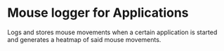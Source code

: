 # Mouse logger for Applications

Logs and stores mouse movements when a certain application is started and generates a heatmap of said mouse movements.